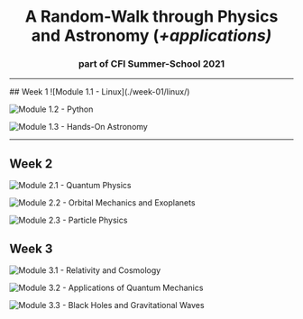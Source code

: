 <h1 align='center'>A Random-Walk through Physics and 
Astronomy (<i>+applications)</i></h1>
<h3 align='center'>part of CFI Summer-School 2021</h2>
<hr>
## Week 1
![Module 1.1 - Linux](./week-01/linux/)

![Module 1.2 - Python](./week-01/python/)

![Module 1.3 - Hands-On Astronomy](./week-01/hands-on-astronomy)

---

## Week 2

![Module 2.1 - Quantum Physics](./week-02/quantum-physics/)

![Module 2.2 - Orbital Mechanics and Exoplanets](./week-02/orbital-mechanics-and-exoplanets)

![Module 2.3 - Particle Physics](./week-02/particle-physics)

## Week 3

![Module 3.1 - Relativity and Cosmology](./week-03/relativity-and-cosmology)

![Module 3.2 - Applications of Quantum Mechanics](./week-03/applications-of-qm)

![Module 3.3 - Black Holes and Gravitational Waves](./week-03/bh-and-gw)
